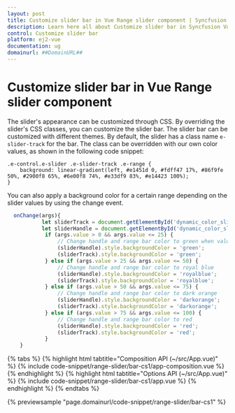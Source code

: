 ```yaml
---
layout: post
title: Customize slider bar in Vue Range slider component | Syncfusion
description: Learn here all about Customize slider bar in Syncfusion Vue Range slider component of Syncfusion Essential JS 2 and more.
control: Customize slider bar 
platform: ej2-vue
documentation: ug
domainurl: ##DomainURL##
---
```


# Customize slider bar in Vue Range slider component

The slider's appearance can be customized through CSS. By overriding the slider's CSS classes, you can customize the slider bar. The slider bar can be customized with different themes. By default, the slider has a class name `e-slider-track` for the bar. The class can be overridden with our own color values, as shown in the following code snippet:

```
.e-control.e-slider .e-slider-track .e-range {
    background: linear-gradient(left, #e1451d 0, #fdff47 17%, #86f9fe 50%, #2900f8 65%, #6e00f8 74%, #e33df9 83%, #e14423 100%);
}
```

You can also apply a background color for a certain range depending on the slider values by using the change event.

```ts
  onChange(args){
           let sliderTrack = document.getElementById('dynamic_color_slider').querySelector('.e-range');
           let sliderHandle = document.getElementById('dynamic_color_slider').querySelector('.e-handle');
            if (args.value > 0 && args.value <= 25) {
                // Change handle and range bar color to green when value is between 0 and 25.
                (sliderHandle).style.backgroundColor = 'green';
                (sliderTrack).style.backgroundColor = 'green';
            } else if (args.value > 25 && args.value <= 50) {
                // Change handle and range bar color to royal blue
                (sliderHandle).style.backgroundColor = 'royalblue';
                (sliderTrack).style.backgroundColor = 'royalblue';
            } else if (args.value > 50 && args.value <= 75) {
                // Change handle and range bar color to dark orange
                (sliderHandle).style.backgroundColor = 'darkorange';
                (sliderTrack).style.backgroundColor = 'darkorange';
            } else if (args.value > 75 && args.value <= 100) {
                // Change handle and range bar color to red
                (sliderHandle).style.backgroundColor = 'red';
                (sliderTrack).style.backgroundColor = 'red';
            }
    }
```

{% tabs %}
{% highlight html tabtitle="Composition API (~/src/App.vue)" %}
{% include code-snippet/range-slider/bar-cs1/app-composition.vue %}
{% endhighlight %}
{% highlight html tabtitle="Options API (~/src/App.vue)" %}
{% include code-snippet/range-slider/bar-cs1/app.vue %}
{% endhighlight %}
{% endtabs %}
        
{% previewsample "page.domainurl/code-snippet/range-slider/bar-cs1" %}